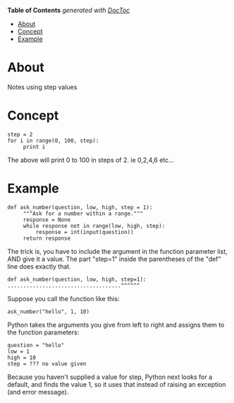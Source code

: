 <!-- START doctoc generated TOC please keep comment here to allow auto update -->
<!-- DON'T EDIT THIS SECTION, INSTEAD RE-RUN doctoc TO UPDATE -->
**Table of Contents**  *generated with [DocToc](https://github.com/thlorenz/doctoc)*

- [About](#about)
- [Concept](#concept)
- [Example](#example)

<!-- END doctoc generated TOC please keep comment here to allow auto update -->

# About

Notes using step values

# Concept

```
step = 2
for i in range(0, 100, step):
     print i
```

The above will print 0 to 100 in steps of 2. ie 0,2,4,6 etc...

# Example
```
def ask_number(question, low, high, step = 1):
     """Ask for a number within a range."""
     response = None
     while response not in range(low, high, step):
         response = int(input(question))
     return response
```

The trick is, you have to include the argument in the function parameter 
list, AND give it a value. The part "step=1" inside the parentheses of 
the "def" line does exactly that.

```
def ask_number(question, low, high, step=1):
....................................^^^^^^
```

Suppose you call the function like this:

```
ask_number("hello", 1, 10)
```

Python takes the arguments you give from left to right and assigns them 
to the function parameters:

```
question = "hello"
low = 1
high = 10
step = ??? no value given
```

Because you haven't supplied a value for step, Python next looks for a 
default, and finds the value 1, so it uses that instead of raising an 
exception (and error message).
